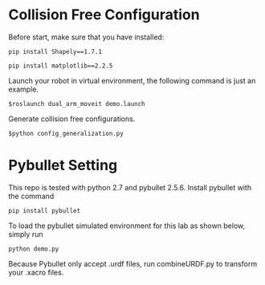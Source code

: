 # Collision Free Configuration
Before start, make sure that you have installed:

```
pip install Shapely==1.7.1
```
```
pip install matplotlib==2.2.5
```

Launch your robot in virtual environment, the following command is just an example.

```
$roslaunch dual_arm_moveit demo.launch
```

Generate collision free configurations.

```
$python config_generalization.py
```

# Pybullet Setting
This repo is tested with python 2.7 and pybullet 2.5.6. Install pybullet with the command

```
pip install pybullet
```

To load the pybullet simulated environment for this lab as shown below, simply run

```
python demo.py
```

Because Pybullet only accept .urdf files, run combineURDF.py to transform your .xacro files.
